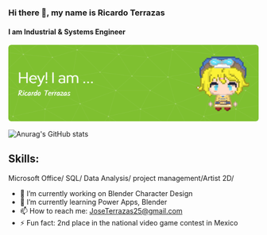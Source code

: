 ### Hi there 👋, my name is Ricardo Terrazas
#### I am Industrial & Systems Engineer

![Header](./github-header-image.png)

![Anurag's GitHub stats](https://github-readme-stats.vercel.app/api?username=amadeuslight&show_icons=true&theme=radical)

## Skills: 
Microsoft Office/ SQL/ Data Analysis/ project management/Artist 2D/ 

- 🔭 I’m currently working on Blender Character Design 
- 🌱 I’m currently learning Power Apps, Blender 
- 📫 How to reach me: JoseTerrazas25@gmail.com 
- ⚡ Fun fact: 2nd place in the national video game contest in Mexico 




